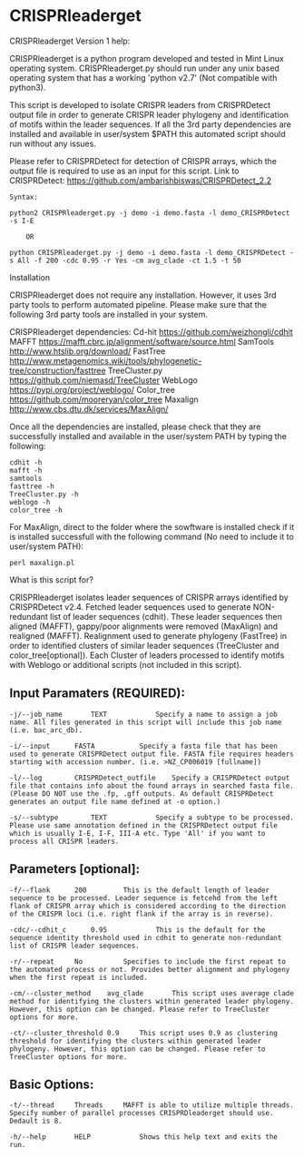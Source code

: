 # CRISPRleaderget

CRISPRleaderget Version 1 help:

CRISPRleaderget is a python program developed and tested in Mint Linux operating system. CRISPRleaderget.py should run under any unix based operating system that has a working 'python v2.7' (Not compatible with python3). 

This script is developed to isolate CRISPR leaders from CRISPRDetect output file in order to generate CRISPR leader phylogeny and identification of motifs within the leader sequences. If all the 3rd party dependencies are installed and available in user/system $PATH this automated script should run without any issues.

Please refer to CRISPRDetect for detection of CRISPR arrays, which the output file is required to use as an input for this script. Link to CRISPRDetect: https://github.com/ambarishbiswas/CRISPRDetect_2.2

	Syntax:

	python2 CRISPRleaderget.py -j demo -i demo.fasta -l demo_CRISPRDetect -s I-E

		OR

	python CRISPRleaderget.py -j demo -i demo.fasta -l demo_CRISPRDetect -s All -f 200 -cdc 0.95 -r Yes -cm avg_clade -ct 1.5 -t 50 

Installation

CRISPRleaderget does not require any installation. However, it uses 3rd party tools to perform automated pipeline. Please make sure that the following 3rd party tools are installed in your system.

CRISPRleaderget dependencies:
	Cd-hit		https://github.com/weizhongli/cdhit
	MAFFT		https://mafft.cbrc.jp/alignment/software/source.html
	SamTools	http://www.htslib.org/download/
	FastTree	http://www.metagenomics.wiki/tools/phylogenetic-tree/construction/fasttree
	TreeCluster.py	https://github.com/niemasd/TreeCluster
	WebLogo		https://pypi.org/project/weblogo/
	Color_tree	https://github.com/mooreryan/color_tree
	Maxalign	http://www.cbs.dtu.dk/services/MaxAlign/

Once all the dependencies are installed, please check that they are successfully installed and available in the user/system PATH by typing the following:

	cdhit -h
	mafft -h
	samtools
	fasttree -h
	TreeCluster.py -h
	weblogo -h
	color_tree -h
	
For MaxAlign, direct to the folder where the sowftware is installed check if it is installed successfull with the following command (No need to include it to user/system PATH):
	
	perl maxalign.pl

What is this script for?

CRISPRleaderget isolates leader sequences of CRISPR arrays identified by CRISPRDetect v2.4. Fetched leader sequences used to generate NON-redundant list of leader sequences (cdhit). These leader sequences then aligned (MAFFT), gappy/poor alignments were removed (MaxAlign) and realigned (MAFFT). Realignment used to generate phylogeny (FastTree) in order to identified clusters of similar leader sequences (TreeCluster and color_tree[optional]). Each Cluster of leaders processed to identify motifs with Weblogo or additional scripts (not included in this script).

Input Paramaters (REQUIRED):
----------------------------
	-j/--job_name		TEXT			Specify a name to assign a job name. All files generated in this script will include this job name (i.e. bac_arc_db).

	-i/--input		FASTA			Specify a fasta file that has been used to generate CRISPRDetect output file. FASTA file requires headers starting with accession number. (i.e. >NZ_CP006019 [fullname])

	-l/--log		CRISPRDetect_outfile	Specify a CRISPRDetect output file that contains info about the found arrays in searched fasta file. (Please DO NOT use the .fp, .gff outputs. As default CRISPRDetect generates an output file name defined at -o option.)

	-s/--subtype		TEXT			Specify a subtype to be processed. Please use same annotation defined in the CRISPRDetect output file which is usually I-E, I-F, III-A etc. Type 'All' if you want to process all CRISPR leaders.

Parameters [optional]:
----------------------
	-f/--flank		200			This is the default length of leader sequence to be processed. Leader sequence is fetcehd from the left flank of CRISPR array which is considered according to the direction of the CRISPR loci (i.e. right flank if the array is in reverse).

	-cdc/--cdhit_c		0.95			This is the default for the sequence identity threshold used in cdhit to generate non-redundant list of CRISPR leader sequences.

	-r/--repeat		No			Specifies to include the first repeat to the automated process or not. Provides better alignment and phylogeny when the first repeat is included.

	-cm/--cluster_method	avg_clade		This script uses average clade method for identifying the clusters within generated leader phylogeny. However, this option can be changed. Please refer to TreeCluster options for more.

	-ct/--cluster_threshold	0.9		This script uses 0.9 as clustering threshold for identifying the clusters within generated leader phylogeny. However, this option can be changed. Please refer to TreeCluster options for more.

Basic Options:
--------------
	-t/--thread		Threads		MAFFT is able to utilize multiple threads. Specify number of parallel processes CRISPRDleaderget should use. Dedault is 8.

	-h/--help		HELP			Shows this help text and exits the run.
